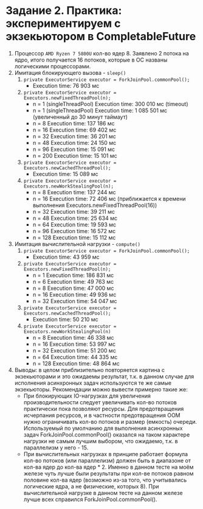 # Задание 2. Практика: экспериментируем с экзекьютором в CompletableFuture #

1. Процессор `AMD Ryzen 7 5800U` кол-во ядер 8. Заявлено 2 потока на
   ядро, итого получается 16 потоков, которые в ОС названы логическими процессорами.
2. Имитация блокирующего вызова - `sleep()`
   1. `private ExecutorService executor = ForkJoinPool.commonPool();`
      * Execution time: 76 903 мс
   2. `private ExecutorService executor = Executors.newFixedThreadPool(n);`
      * n = 1 (singleThreadPool) Execution time: 300 010 мс (timeout)
      * n = 1 (singleThreadPool) Execution time: 1 085 501 мс (увеличенный до 30 минут таймаут)
      * n = 8 Execution time: 137 186 мс
      * n = 16 Execution time: 69 402 мс
      * n = 32 Execution time: 36 201 мс
      * n = 48 Execution time: 24 150 мс
      * n = 96 Execution time: 15 091 мс
      * n = 200 Execution time: 15 101 мс
   3. `private ExecutorService executor = Executors.newCachedThreadPool();`
      * Execution time: 15 089 мс
   4. `private ExecutorService executor = Executors.newWorkStealingPool(n);`
      * n = 8 Execution time: 137 244 мс
      * n = 16 Execution time: 72 406 мс (приближается к времени выполнения Executors.newFixedThreadPool(16))
      * n = 32 Execution time: 39 211 мс
      * n = 48 Execution time: 25 634 мс
      * n = 64 Execution time: 19 593 мс
      * n = 96 Execution time: 16 572 мс
      * n = 128 Execution time: 15 112 мс
3. Имитация вычислительной нагрузки - `compute()`
   1. `private ExecutorService executor = ForkJoinPool.commonPool();`
      * Execution time: 43 959 мс
   2. `private ExecutorService executor = Executors.newFixedThreadPool(n);`
      * n = 1 Execution time: 186 831 мс
      * n = 6 Execution time: 49 763 мс
      * n = 8 Execution time: 47 000 мс
      * n = 16 Execution time: 49 936 мс
      * n = 32 Execution time: 54 047 мс
   3. `private ExecutorService executor = Executors.newCachedThreadPool();`
      * Execution time: 50 210 мс
   4. `private ExecutorService executor = Executors.newWorkStealingPool(n)`
      * n = 8 Execution time: 46 338 мс
      * n = 16 Execution time: 53 997 мс
      * n = 32 Execution time: 51 200 мс
      * n = 64 Execution time: 44 335 мс
      * n = 128 Execution time: 48 864 мс
4. Выводы: в целом приблизительно повторяется картина с экзекьюторами и это ожидаемы результат, т.к.
   в данном случае для исполнения асинхронных задач используются те же самые экзекьюторы. Рекомендации
   можно вывести примерно такие же:
   * При блокирующих IO-нагрузках для увеличения производительности следует увеличивать кол-во потоков
     практически пока позволяют ресурсы. Для предотвращения исчерпания ресурсов, и в частности
     предотвращения OOM нужно ограничивать кол-во потоков и размер (емкость) очереди. Используемый по
     умолчанию для выполнения асинхронных задач ForkJoinPool.commonPool() оказался на таком характере
     нагрузки не самым лучшим выбором, что ожидаемо, т.к. в параллелизм у него - 15. 
   * При вычислительных нагрузках в принципе работает формула кол-во потоков (или параллелизм) должен
     быть в диапазоне от кол-ва ядер до кол-ва ядер * 2. Именно в данном тесте на моём железе
     чуть лучше были результаты при кол-ве потоков равном половине кол-ва ядер (возможно из-за того,
     что учитывались логические ядра, а не физические, которых 8). При вычислительной нагрузке в данном
     тесте на данном железе лучше всех справился ForkJoinPool.commonPool().
       